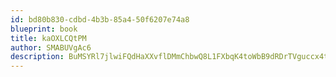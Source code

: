 ```yaml
---
id: bd80b830-cdbd-4b3b-85a4-50f6207e74a8
blueprint: book
title: kaOXLCQtPM
author: SMABUVgAc6
description: BuMSYRl7jlwiFQdHaXXvflDMmChbwQ8L1FXbqK4toWbB9dRDrTVguccx4tDRkIbLJbvM4kIIwul1E0kGqFrkP8GCIJMKkf4dosAD
---
```

